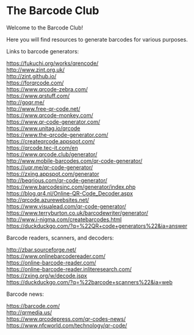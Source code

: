 # The Barcode Club

Welcome to the Barcode Club!

Here you will find resources to generate barcodes for various purposes.


Links to barcode generators:

https://fukuchi.org/works/qrencode/<br>
http://www.zint.org.uk/<br>
http://zint.github.io/<br>
https://forqrcode.com/<br>
https://www.qrcode-zebra.com/<br>
https://www.qrstuff.com/<br>
http://goqr.me/<br>
http://www.free-qr-code.net/<br>
https://www.qrcode-monkey.com/<br>
https://www.qr-code-generator.com/<br>
https://www.unitag.io/qrcode<br>
https://www.the-qrcode-generator.com/<br>
https://createqrcode.appspot.com/<br>
https://qrcode.tec-it.com/en<br>
https://www.qrcode.club/generator/<br>
http://www.mobile-barcodes.com/qr-code-generator/<br>
https://uqr.me/qr-code-generator/<br>
https://zxing.appspot.com/generator<br>
http://beqrious.com/qr-code-generator/<br>
https://www.barcodesinc.com/generator/index.php<br>
https://blog.qr4.nl/Online-QR-Code_Decoder.aspx<br>
http://qrcode.azurewebsites.net/<br>
https://www.visualead.com/qr-code-generator/<br>
https://www.terryburton.co.uk/barcodewriter/generator/<br>
http://www.i-nigma.com/createbarcodes.html<br>
https://duckduckgo.com/?q=%22QR+code+generators%22&ia=answer<br>


Barcode readers, scanners, and decoders:

http://zbar.sourceforge.net/<br>
https://www.onlinebarcodereader.com/<br>
https://online-barcode-reader.com/<br>
https://online-barcode-reader.inliteresearch.com/<br>
https://zxing.org/w/decode.jspx<br>
https://duckduckgo.com/?q=%22barcode+scanners%22&ia=web<br>


Barcode news:

https://barcode.com/<br>
http://qrmedia.us/<br>
https://www.qrcodepress.com/qr-codes-news/<br>
https://www.nfcworld.com/technology/qr-code/<br>


